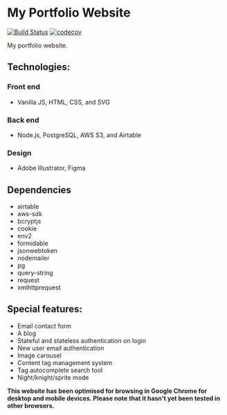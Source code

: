 # My Portfolio Website

[![Build Status](https://travis-ci.com/bobbysebolao/bobbysebolao.github.io.svg?branch=master)](https://travis-ci.com/bobbysebolao/bobbysebolao.github.io) [![codecov](https://codecov.io/gh/bobbysebolao/bobbysebolao.github.io/branch/master/graph/badge.svg)](https://codecov.io/gh/bobbysebolao/bobbysebolao.github.io)

My portfolio website.

## Technologies:

### Front end

- Vanilla JS, HTML, CSS, and SVG

### Back end

- Node.js, PostgreSQL, AWS S3, and Airtable

### Design

- Adobe Illustrator, Figma

## Dependencies

- airtable
- aws-sdk
- bcryptjs
- cookie
- env2
- formidable
- jsonwebtoken
- nodemailer
- pg
- query-string
- request
- xmlhttprequest

## Special features:

- Email contact form
- A blog
- Stateful and stateless authentication on login
- New user email authentication
- Image carousel
- Content tag management system
- Tag autocomplete search tool
- Night/knight/sprite mode

**This website has been optimised for browsing in Google Chrome for desktop and mobile devices. Please note that it hasn't yet been tested in other browsers.**
